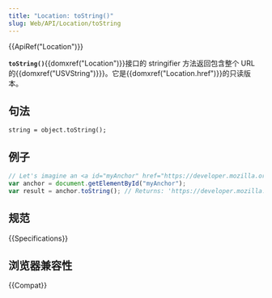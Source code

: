 ```yaml
---
title: "Location: toString()"
slug: Web/API/Location/toString
---
```


{{ApiRef("Location")}}

**`toString()`**{{domxref("Location")}}接口的 stringifier 方法返回包含整个 URL 的{{domxref("USVString")}}}。它是{{domxref("Location.href")}}的只读版本。

## 句法

```plain
string = object.toString();
```

## 例子

```js
// Let's imagine an <a id="myAnchor" href="https://developer.mozilla.org/zh-CN/docs/Location/toString"> element is in the document
var anchor = document.getElementById("myAnchor");
var result = anchor.toString(); // Returns: 'https://developer.mozilla.org/zh-CN/docs/Location/toString'
```

## 规范

{{Specifications}}

## 浏览器兼容性

{{Compat}}
